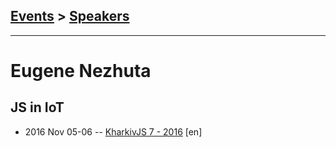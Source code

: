 ## [Events](../README.md) > [Speakers](../speakers.md)
---

# Eugene Nezhuta

## JS in IoT
- 2016 Nov 05-06 -- [KharkivJS 7 - 2016](https://www.youtube.com/watch?v=a2_keSbEgIM) [en]   
